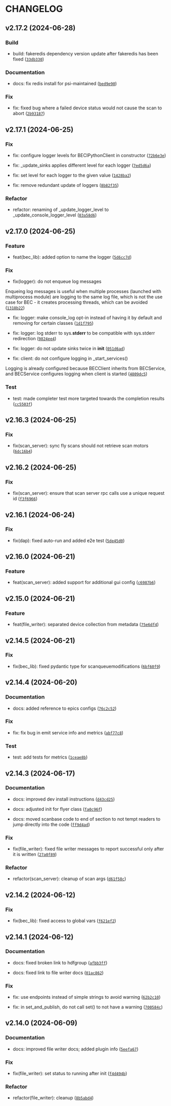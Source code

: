 # CHANGELOG

## v2.17.2 (2024-06-28)

### Build

* build: fakeredis dependency version update after fakeredis has been fixed ([`33db330`](https://gitlab.psi.ch/bec/bec/-/commit/33db33033c4d8028cffe84b154300e926c365315))

### Documentation

* docs: fix redis install for psi-maintained ([`bed9e90`](https://gitlab.psi.ch/bec/bec/-/commit/bed9e90183a236880d3e54d93571cdf4ad2ce9a5))

### Fix

* fix: fixed bug where a failed device status would not cause the scan to abort ([`2b93187`](https://gitlab.psi.ch/bec/bec/-/commit/2b93187c3522e99b09c68bc3b844e3ea6ffd1adf))

## v2.17.1 (2024-06-25)

### Fix

* fix: configure logger levels for BECIPythonClient in constructor ([`72b6e3e`](https://gitlab.psi.ch/bec/bec/-/commit/72b6e3e543a64d86a615cf400fa5057317a722ad))

* fix: _update_sinks applies different level for each logger ([`7ed5d6a`](https://gitlab.psi.ch/bec/bec/-/commit/7ed5d6ae82f0605de1f0422a0c6c658cec230159))

* fix: set level for each logger to the given value ([`1428ba2`](https://gitlab.psi.ch/bec/bec/-/commit/1428ba27f9239aa67fcb4b9111980d1d0955de32))

* fix: remove redundant update of loggers ([`8b82f35`](https://gitlab.psi.ch/bec/bec/-/commit/8b82f357970daab1ad0cac9ea36b42f460b1afd2))

### Refactor

* refactor: renaming of _update_logger_level to _update_console_logger_level ([`03a58d6`](https://gitlab.psi.ch/bec/bec/-/commit/03a58d6f1d035cfc0a31d4f6c61436825d0fd31a))

## v2.17.0 (2024-06-25)

### Feature

* feat(bec_lib): added option to name the logger ([`5d6cc7d`](https://gitlab.psi.ch/bec/bec/-/commit/5d6cc7dd05ee49e5afd526409fb100b50aa9c56d))

### Fix

* fix(logger): do not enqueue log messages

Enqueing log messages is useful when multiple processes (launched with
multiprocess module) are logging to the same log file, which is not the
use case for BEC - it creates processing threads, which can be avoided ([`1318b22`](https://gitlab.psi.ch/bec/bec/-/commit/1318b221cb6c26650535019175c74d748b003ea8))

* fix: logger: make console_log opt-in instead of having it by default and removing for certain classes ([`1d1f795`](https://gitlab.psi.ch/bec/bec/-/commit/1d1f795f9143363fa73a7cc9d5e7827d613552c1))

* fix: logger: log stderr to sys.__stderr__ to be compatible with sys.stderr redirection ([`9824ee4`](https://gitlab.psi.ch/bec/bec/-/commit/9824ee43aaf283c743762affead3c3b9e517abce))

* fix: logger: do not update sinks twice in __init__ ([`051d6ad`](https://gitlab.psi.ch/bec/bec/-/commit/051d6ade9224f5aeb919bbe96e84dc49f4720482))

* fix: client: do not configure logging in _start_services()

Logging is already configured because BECClient inherits from BECService,
and BECService configures logging when client is started ([`4809dc5`](https://gitlab.psi.ch/bec/bec/-/commit/4809dc512eec418e08bfa79b40d3b3b75a4498da))

### Test

* test: made completer test more targeted towards the completion results ([`cc5503f`](https://gitlab.psi.ch/bec/bec/-/commit/cc5503f86c32e266ef4755c78f01eed40cbad808))

## v2.16.3 (2024-06-25)

### Fix

* fix(scan_server): sync fly scans should not retrieve scan motors ([`6dc16b4`](https://gitlab.psi.ch/bec/bec/-/commit/6dc16b4a89323c984b77f04cb76eacd442286e5b))

## v2.16.2 (2024-06-25)

### Fix

* fix(scan_server): ensure that scan server rpc calls use a unique request id ([`f3f6966`](https://gitlab.psi.ch/bec/bec/-/commit/f3f69669dd15d6d2284afbba336576603d77169b))

## v2.16.1 (2024-06-24)

### Fix

* fix(dap): fixed auto-run and added e2e test ([`5de45d0`](https://gitlab.psi.ch/bec/bec/-/commit/5de45d059c7bcfa6e7df769b72128bed7f0dbcda))

## v2.16.0 (2024-06-21)

### Feature

* feat(scan_server): added support for additional gui config ([`c6987b6`](https://gitlab.psi.ch/bec/bec/-/commit/c6987b6ec220ab98690b10bdbeef9823a0c7ed8a))

## v2.15.0 (2024-06-21)

### Feature

* feat(file_writer): separated device collection from metadata ([`75e6df4`](https://gitlab.psi.ch/bec/bec/-/commit/75e6df47f722439df827a307c61849a3828925da))

## v2.14.5 (2024-06-21)

### Fix

* fix(bec_lib): fixed pydantic type for scanqueuemodifications ([`6bf60f9`](https://gitlab.psi.ch/bec/bec/-/commit/6bf60f98fcaf80e1ab19ab2752d2d2e71f005225))

## v2.14.4 (2024-06-20)

### Documentation

* docs: added reference to epics configs ([`76c2c52`](https://gitlab.psi.ch/bec/bec/-/commit/76c2c5285ccc28f701614b9a8aed1b6f03d566ed))

### Fix

* fix: fix bug in emit service info and metrics ([`abf77c8`](https://gitlab.psi.ch/bec/bec/-/commit/abf77c80804afbb5fbe4d328f88ce4ab88c4710e))

### Test

* test: add tests for metrics ([`1ceae8b`](https://gitlab.psi.ch/bec/bec/-/commit/1ceae8ba0ce78aa074ea7ed1f0bd374b7ced632f))

## v2.14.3 (2024-06-17)

### Documentation

* docs: improved dev install instructions ([`d43cd25`](https://gitlab.psi.ch/bec/bec/-/commit/d43cd25786aa0e3892592350feb4def8ab541120))

* docs: adjusted init for flyer class ([`fa0c96f`](https://gitlab.psi.ch/bec/bec/-/commit/fa0c96f2dba82b22395cc91fb5b8fe63956e698c))

* docs: moved scanbase code to end of section to not tempt readers to jump directly into the code ([`ff9d4ad`](https://gitlab.psi.ch/bec/bec/-/commit/ff9d4ad9508ffda81c49977519cf5d2fc95676d7))

### Fix

* fix(file_writer): fixed file writer messages to report successful only after it is written ([`27a0f89`](https://gitlab.psi.ch/bec/bec/-/commit/27a0f8920ce17116aad10b422d0c5b2ad33ca20c))

### Refactor

* refactor(scan_server): cleanup of scan args ([`d61f58c`](https://gitlab.psi.ch/bec/bec/-/commit/d61f58c362021f29b937a088b6a0a892cacc9176))

## v2.14.2 (2024-06-12)

### Fix

* fix(bec_lib): fixed access to global vars ([`f621ef2`](https://gitlab.psi.ch/bec/bec/-/commit/f621ef280e5121a44277d1b51de586d8eae82be5))

## v2.14.1 (2024-06-12)

### Documentation

* docs: fixed broken link to hdfgroup ([`afbb3ff`](https://gitlab.psi.ch/bec/bec/-/commit/afbb3ffb7988573f018ae607ea49ca43331db399))

* docs: fixed link to file writer docs ([`01ac862`](https://gitlab.psi.ch/bec/bec/-/commit/01ac8629f50c05c2d69f832b7c2291f50f07a087))

### Fix

* fix: use endpoints instead of simple strings to avoid warning ([`62b2c10`](https://gitlab.psi.ch/bec/bec/-/commit/62b2c106de24c5de955fc619fa6b95f949295d21))

* fix: in set_and_publish, do not call set() to not have a warning ([`700584c`](https://gitlab.psi.ch/bec/bec/-/commit/700584ce3516ba59be56dcfa62cb57a7d693f69f))

## v2.14.0 (2024-06-09)

### Documentation

* docs: improved file writer docs; added plugin info ([`5eefa67`](https://gitlab.psi.ch/bec/bec/-/commit/5eefa6726b4e1d0312d2dc04fe36f3d9ba036c0f))

### Fix

* fix(file_writer): set status to running after init ([`f4d494b`](https://gitlab.psi.ch/bec/bec/-/commit/f4d494b8dc1949842fea9b613b1394af603d29a7))

### Refactor

* refactor(file_writer): cleanup ([`8b5abd4`](https://gitlab.psi.ch/bec/bec/-/commit/8b5abd4522424fc898da485c0a9f84018c3d3f08))
